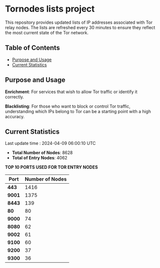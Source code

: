 # Tornodes lists project

This repository provides updated lists of IP addresses associated with Tor relay nodes. The lists are refreshed every 30 minutes to ensure they reflect the most current state of the Tor network.

## Table of Contents

- [Purpose and Usage](#purpose-and-usage)
- [Current Statistics](#current-statistics)


## Purpose and Usage

**Enrichment**: For services that wish to allow Tor traffic or identify it correctly.

**Blacklisting**: For those who want to block or control Tor traffic, understanding which IPs belong to Tor can be a starting point with a high accuracy.

## Current Statistics

Last update time : 2024-04-09 06:00:10 UTC

- **Total Number of Nodes**: 8628
- **Total of Entry Nodes**: 4062

**TOP 10 PORTS USED FOR TOR ENTRY NODES**

| **Port** | **Number of Nodes** |
|------|-----------------|
| **443**   | 1416  |
| **9001**   | 1375  |
| **8443**   | 139  |
| **80**   | 80  |
| **9000**   | 74  |
| **8080**   | 62  |
| **9002**   | 61  |
| **9100**   | 60  |
| **9200**   | 37  |
| **9300**   | 36  |

